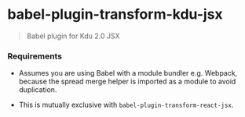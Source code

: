 # babel-plugin-transform-kdu-jsx

> Babel plugin for Kdu 2.0 JSX

### Requirements

- Assumes you are using Babel with a module bundler e.g. Webpack, because the spread merge helper is imported as a module to avoid duplication.

- This is mutually exclusive with `babel-plugin-transform-react-jsx`.
